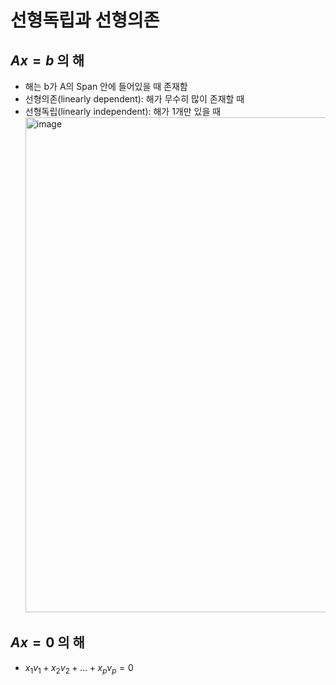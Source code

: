 # 선형독립과 선형의존

## $Ax = b$ 의 해
- 해는 b가 A의 Span 안에 들어있을 때 존재함
- 선형의존(linearly dependent): 해가 무수히 많이 존재할 때
- 선형독립(linearly independent): 해가 1개만 있을 때 <br/>
  <img width="792" alt="image" src="https://github.com/y100861/Linear_Algebra/assets/107607076/f7b2522e-2040-40ea-b540-d2233143f032"> <br/>


## $Ax = 0$ 의 해
- $x_1v_1 + x_2v_2 + ... + x_pv_p = 0$
